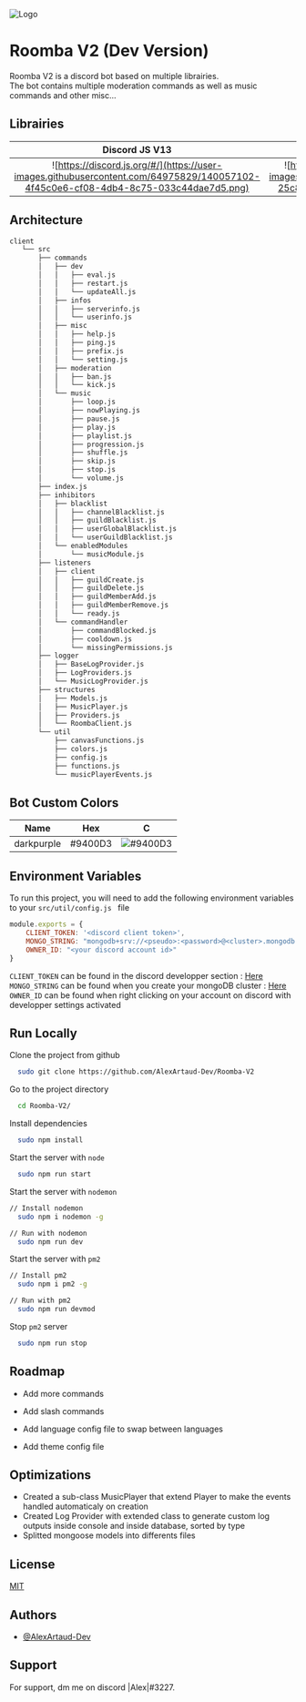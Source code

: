 
![Logo](https://user-images.githubusercontent.com/64975829/140054794-231ed45a-40a3-42c0-8760-49c2ebcf7245.png)






# Roomba V2 (Dev Version)

Roomba V2 is a discord bot based on multiple librairies.  
The bot contains multiple moderation commands as well as music commands and other misc...

## Librairies



Discord JS V13                 |  Discord Akairo           |  Discord Music Player |  Mongo DB (mongoose)
:-------------------------:|:-------------------------:|:-------------------------:|:-------------------------:
![https://discord.js.org/#/](https://user-images.githubusercontent.com/64975829/140057102-4f45c0e6-cf08-4db4-8c75-033c44dae7d5.png)  |  ![https://discord-akairo.github.io/#/](https://user-images.githubusercontent.com/64975829/140055693-25c8a35b-8d6c-4afc-8086-f47a488cb914.png?)|  ![https://discord-music-player.js.org/](https://user-images.githubusercontent.com/64975829/140056781-7b61eef1-997f-4d73-a882-5be448b97874.png?)|  ![https://www.mongodb.com/fr-fr](https://user-images.githubusercontent.com/64975829/140058764-dbdfbaff-bccd-4f29-8da6-b387ca9fbc52.png?)

## Architecture

```bash
client
   └── src
       ├── commands
       │   ├── dev
       │   │   ├── eval.js
       │   │   ├── restart.js
       │   │   └── updateAll.js
       │   ├── infos
       │   │   ├── serverinfo.js
       │   │   └── userinfo.js
       │   ├── misc
       │   │   ├── help.js
       │   │   ├── ping.js
       │   │   ├── prefix.js
       │   │   └── setting.js
       │   ├── moderation
       │   │   ├── ban.js
       │   │   └── kick.js
       │   └── music
       │       ├── loop.js
       │       ├── nowPlaying.js
       │       ├── pause.js
       │       ├── play.js
       │       ├── playlist.js
       │       ├── progression.js
       │       ├── shuffle.js
       │       ├── skip.js
       │       ├── stop.js
       │       └── volume.js
       ├── index.js
       ├── inhibitors
       │   ├── blacklist
       │   │   ├── channelBlacklist.js
       │   │   ├── guildBlacklist.js
       │   │   ├── userGlobalBlacklist.js
       │   │   └── userGuildBlacklist.js
       │   └── enabledModules
       │       └── musicModule.js
       ├── listeners
       │   ├── client
       │   │   ├── guildCreate.js
       │   │   ├── guildDelete.js
       │   │   ├── guildMemberAdd.js
       │   │   ├── guildMemberRemove.js
       │   │   └── ready.js
       │   └── commandHandler
       │       ├── commandBlocked.js
       │       ├── cooldown.js
       │       └── missingPermissions.js
       ├── logger
       │   ├── BaseLogProvider.js
       │   ├── LogProviders.js
       │   └── MusicLogProvider.js
       ├── structures
       │   ├── Models.js
       │   ├── MusicPlayer.js
       │   ├── Providers.js
       │   └── RoombaClient.js
       └── util
           ├── canvasFunctions.js
           ├── colors.js
           ├── config.js
           ├── functions.js
           └── musicPlayerEvents.js
```
## Bot Custom Colors

| Name             | Hex                                        | C
| ----------------- | ------------------------------------------ |------------------------------------------ |
| darkpurple | #9400D3 |![#9400D3](https://via.placeholder.com/10/9400D3?text=+)



## Environment Variables

To run this project, you will need to add the following environment variables to your ```src/util/config.js ``` file

```js
module.exports = {
    CLIENT_TOKEN: '<discord client token>',
    MONGO_STRING: "mongodb+srv://<pseudo>:<password>@<cluster>.mongodb.net/<dataBaseName>?retryWrites=true&w=majority"
    OWNER_ID: "<your discord account id>"
}

```
`CLIENT_TOKEN` can be found in the discord developper section : [Here](https://discord.com/developers/applications/)  
`MONGO_STRING` can be found when you create your mongoDB cluster : [Here](https://cloud.mongodb.com/)
`OWNER_ID` can be found when right clicking on your account on discord with developper settings activated
## Run Locally

Clone the project from github

```bash
  sudo git clone https://github.com/AlexArtaud-Dev/Roomba-V2
```

Go to the project directory

```bash
  cd Roomba-V2/
```

Install dependencies

```bash
  sudo npm install
```

Start the server with `node `

```bash
  sudo npm run start
```

Start the server with `nodemon`

```bash
// Install nodemon
  sudo npm i nodemon -g

// Run with nodemon
  sudo npm run dev
```

Start the server with `pm2`

```bash
// Install pm2
  sudo npm i pm2 -g

// Run with pm2  
  sudo npm run devmod
```

Stop `pm2` server

```bash 
  sudo npm run stop
```
## Roadmap

- Add more commands

- Add slash commands

- Add language config file to swap between languages

- Add theme config file



## Optimizations

- Created a sub-class MusicPlayer that extend Player to make the events handled automaticaly on creation
- Created Log Provider with extended class to generate custom log outputs inside console and inside database, sorted by type
- Splitted mongoose models into differents files




## License

[MIT](https://github.com/AlexArtaud-Dev/Roomba-V2/blob/main/LICENSE)


## Authors

- [@AlexArtaud-Dev](https://github.com/AlexArtaud-Dev)


## Support

For support, dm me on discord |Alex|#3227.

